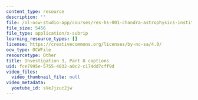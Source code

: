 ```yaml
---
content_type: resource
description: ''
file: /ol-ocw-studio-app/courses/res-hs-001-chandra-astrophysics-institute/sVeJjzuc2jw_captions.webvtt
file_size: 5456
file_type: application/x-subrip
learning_resource_types: []
license: https://creativecommons.org/licenses/by-nc-sa/4.0/
ocw_type: OCWFile
resourcetype: Other
title: Investigation 3, Part 8 captions
uid: fce7995e-5755-4032-a0c2-c174dd7cff9d
video_files:
  video_thumbnail_file: null
video_metadata:
  youtube_id: sVeJjzuc2jw
---
```

